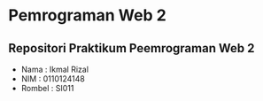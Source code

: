 # Pemrograman Web 2

## Repositori Praktikum Peemrograman Web 2

- Nama : Ikmal Rizal
- NIM : 0110124148
- Rombel : SI011

